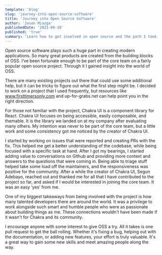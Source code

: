 ```yaml
---
template: 'blog'
slug: 'journey-into-open-source-software'
title: 'Journey into Open Source Software'
author: 'Jason Miazga'
publishedDate: '2021-09-30'
published: 'true'
summary: 'Learn how to get involved in open source and the path I took to get there.'
---
```


Open source software plays such a huge part in creating modern applications. So many great products are created from the building blocks of OSS. I‘ve been fortunate enough to be part of the core team on a fairly popular open source project. Through it I gained insight into the world of OSS.

There are many existing projects out there that could use some additional help, but it can be tricky to figure out what the first step might be. I decided to work on a project that I used frequently, but resources like www.firsttimersonly.com and up-for-grabs.net can help point you in the right direction. 

For those not familiar with the project, Chakra UI is a component library for React. Chakra UI focuses on being accessible, easily composable, and themable. It is the library we landed on at my company after evaluating many others. My intention was never to be part of the core team, but a little work and some consistency got me noticed by the creator of Chakra UI.

I started by working on issues that were reported and creating PRs with the fix. This helped me get a better understanding of the codebase, while being focused with a specific task at hand. After I got my bearings, I started adding value to conversations on Github and providing more context and answers to the questions that were coming in. Being able to triage stuff helped take some load off the maintainers, and the responsiveness was positive for the community. After a while the creator of Chakra UI, Segun Adebayo, reached out and thanked me for all that I have contributed to the project so far, and asked if I would be interested in joining the core team. It was an easy ‘yes’ from me.

One of my biggest takeaways from being involved with the project is how many talented developers there are around the world. It was a privilege to work alongside such smart and humble people who were as passionate about building things as me. These connections wouldn't have been made if it wasn't for Chakra and its community.

I encourage anyone with some interest to give OSS a try. All it takes is one pull request to get the ball rolling. Whether it's fixing a bug, helping out with the documentation, or adding new features, your effort is truly valuable. It's a great way to gain some new skills and meet amazing people along the way.
